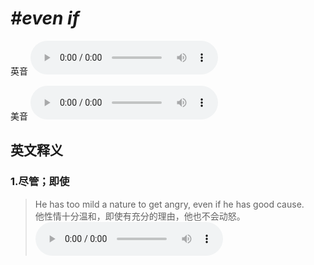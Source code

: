 # ***\#even if*** 
英音
<audio src="./media/even if1.aac" controls="controls"></audio>

美音
<audio src="./media/even if2.aac" controls="controls"></audio>



  

英文释义
---
### 1.**尽管；即使**  

 > He has too mild a nature to get angry, even if he has good cause.  
 > 他性情十分温和，即使有充分的理由，他也不会动怒。    
<audio src="./media/mild01.aac" controls="controls"></audio>


